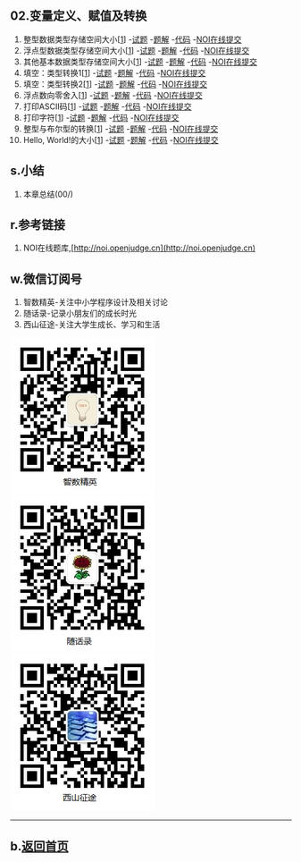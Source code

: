 ## 02.变量定义、赋值及转换

1.  整型数据类型存储空间大小[[1](http://noi.openjudge.cn)]
    -[试题](01/question.md)
    -[题解](01/)
    -[代码](https://github.com/daweizh/cpp/blob/master/chap02/01/)
    -[NOI在线提交](http://noi.openjudge.cn/ch0102/01/)
2.  浮点型数据类型存储空间大小[[1](http://noi.openjudge.cn)]
    -[试题](02/question.md)
    -[题解](02/)
    -[代码](https://github.com/daweizh/cpp/blob/master/chap02/02/)
    -[NOI在线提交](http://noi.openjudge.cn/ch0102/02/)
3.  其他基本数据类型存储空间大小[[1](http://noi.openjudge.cn)]
    -[试题](03/question.md)
    -[题解](03/)
    -[代码](https://github.com/daweizh/cpp/blob/master/chap02/03/)
    -[NOI在线提交](http://noi.openjudge.cn/ch0102/03/)
4.  填空：类型转换1[[1](http://noi.openjudge.cn)]
    -[试题](04/question.md)
    -[题解](04/)
    -[代码](https://github.com/daweizh/cpp/blob/master/chap02/04/)
    -[NOI在线提交](http://noi.openjudge.cn/ch0102/04/)
5.  填空：类型转换2[[1](http://noi.openjudge.cn)]
    -[试题](05/question.md)
    -[题解](05/)
    -[代码](https://github.com/daweizh/cpp/blob/master/chap02/05/)
    -[NOI在线提交](http://noi.openjudge.cn/ch0102/05/)
6.  浮点数向零舍入[[1](http://noi.openjudge.cn)]
    -[试题](06/question.md)
    -[题解](06/)
    -[代码](https://github.com/daweizh/cpp/blob/master/chap02/06/)
    -[NOI在线提交](http://noi.openjudge.cn/ch0102/06/)
7.  打印ASCII码[[1](http://noi.openjudge.cn)]
    -[试题](07/question.md)
    -[题解](07/)
    -[代码](https://github.com/daweizh/cpp/blob/master/chap02/07/)
    -[NOI在线提交](http://noi.openjudge.cn/ch0102/07/)
8.  打印字符[[1](http://noi.openjudge.cn)]
    -[试题](08/question.md)
    -[题解](08/)
    -[代码](https://github.com/daweizh/cpp/blob/master/chap02/08/)
    -[NOI在线提交](http://noi.openjudge.cn/ch0102/08/)
9.  整型与布尔型的转换[[1](http://noi.openjudge.cn)]
    -[试题](09/question.md)
    -[题解](09/)
    -[代码](https://github.com/daweizh/cpp/blob/master/chap02/09/)
    -[NOI在线提交](http://noi.openjudge.cn/ch0102/09/)
10. Hello, World!的大小[[1](http://noi.openjudge.cn)]
    -[试题](10/question.md)
    -[题解](10/)
    -[代码](https://github.com/daweizh/cpp/blob/master/chap02/10/)
    -[NOI在线提交](http://noi.openjudge.cn/ch0102/10/)

## s.小结

1. 本章总结(00/)


## r.参考链接

1. NOI在线题库,[http://noi.openjudge.cn](http://noi.openjudge.cn)

## w.微信订阅号

1. 智数精英-关注中小学程序设计及相关讨论
2. 随话录-记录小朋友们的成长时光
2. 西山征途-关注大学生成长、学习和生活

![欢迎关注“智数精英”订阅号](../assets/me/img/idea8.jpg)
![欢迎关注“随话录”订阅号](../assets/me/img/shl8.jpg)
![欢迎关注“西山征途”订阅号](../assets/me/img/xszt8.jpg)

----------

## b.[返回首页](../)
